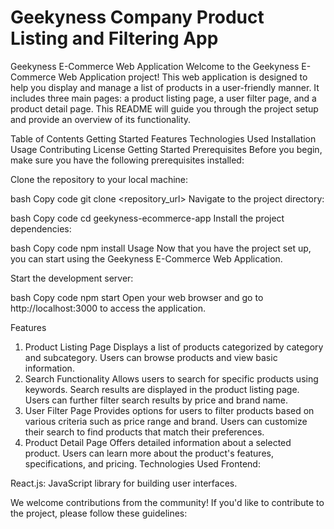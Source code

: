 # Geekyness Company Product Listing and Filtering App
Geekyness E-Commerce Web Application
Welcome to the Geekyness E-Commerce Web Application project! This web application is designed to help you display and manage a list of products in a user-friendly manner. It includes three main pages: a product listing page, a user filter page, and a product detail page. This README will guide you through the project setup and provide an overview of its functionality.

Table of Contents
Getting Started
Features
Technologies Used
Installation
Usage
Contributing
License
Getting Started
Prerequisites
Before you begin, make sure you have the following prerequisites installed:

Clone the repository to your local machine:

bash
Copy code
git clone <repository_url>
Navigate to the project directory:

bash
Copy code
cd geekyness-ecommerce-app
Install the project dependencies:

bash
Copy code
npm install
Usage
Now that you have the project set up, you can start using the Geekyness E-Commerce Web Application.

Start the development server:

bash
Copy code
npm start
Open your web browser and go to http://localhost:3000 to access the application.

Features
1. Product Listing Page
Displays a list of products categorized by category and subcategory.
Users can browse products and view basic information.
2. Search Functionality
Allows users to search for specific products using keywords.
Search results are displayed in the product listing page.
Users can further filter search results by price and brand name.
3. User Filter Page
Provides options for users to filter products based on various criteria such as price range and brand.
Users can customize their search to find products that match their preferences.
4. Product Detail Page
Offers detailed information about a selected product.
Users can learn more about the product's features, specifications, and pricing.
Technologies Used
Frontend:

React.js: JavaScript library for building user interfaces.

We welcome contributions from the community! If you'd like to contribute to the project, please follow these guidelines:


